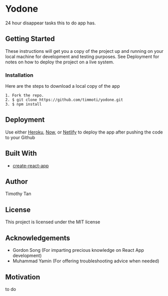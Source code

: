 # Yodone

24 hour disappear tasks this to do app has.

## Getting Started
These instructions will get you a copy of the project up and running on your local machine for development and testing purposes. See Deployment for notes on how to deploy the project on a live system.

### Installation
Here are the steps to download a local copy of the app

```
1. Fork the repo.
2. $ git clone https://github.com/timmoti/yodone.git
3. $ npm install 
```

## Deployment
Use either [Heroku](https://www.heroku.com), [Now](https://zeit.co/now), or [Netlify](https://www.netlify.com) to deploy the app after pushing the code to your Github

## Built With
- [create-react-app](https://www.npmjs.com/package/create-react-app)

## Author
Timothy Tan

## License
This project is licensed under the MIT license

## Acknowledgements
- Gordon Song (For imparting precious knowledge on React App development)
- Muhammad Yamin (For offering troubleshooting advice when needed)

## Motivation
to do

 
